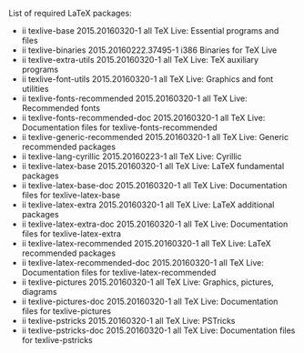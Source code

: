 List of required LaTeX packages:
* ii  texlive-base                  2015.20160320-1       all          TeX Live: Essential programs and files
* ii  texlive-binaries              2015.20160222.37495-1 i386         Binaries for TeX Live
* ii  texlive-extra-utils           2015.20160320-1       all          TeX Live: TeX auxiliary programs
* ii  texlive-font-utils            2015.20160320-1       all          TeX Live: Graphics and font utilities
* ii  texlive-fonts-recommended     2015.20160320-1       all          TeX Live: Recommended fonts
* ii  texlive-fonts-recommended-doc 2015.20160320-1       all          TeX Live: Documentation files for texlive-fonts-recommended
* ii  texlive-generic-recommended   2015.20160320-1       all          TeX Live: Generic recommended packages
* ii  texlive-lang-cyrillic         2015.20160223-1       all          TeX Live: Cyrillic
* ii  texlive-latex-base            2015.20160320-1       all          TeX Live: LaTeX fundamental packages
* ii  texlive-latex-base-doc        2015.20160320-1       all          TeX Live: Documentation files for texlive-latex-base
* ii  texlive-latex-extra           2015.20160320-1       all          TeX Live: LaTeX additional packages
* ii  texlive-latex-extra-doc       2015.20160320-1       all          TeX Live: Documentation files for texlive-latex-extra
* ii  texlive-latex-recommended     2015.20160320-1       all          TeX Live: LaTeX recommended packages
* ii  texlive-latex-recommended-doc 2015.20160320-1       all          TeX Live: Documentation files for texlive-latex-recommended
* ii  texlive-pictures              2015.20160320-1       all          TeX Live: Graphics, pictures, diagrams
* ii  texlive-pictures-doc          2015.20160320-1       all          TeX Live: Documentation files for texlive-pictures
* ii  texlive-pstricks              2015.20160320-1       all          TeX Live: PSTricks
* ii  texlive-pstricks-doc          2015.20160320-1       all          TeX Live: Documentation files for texlive-pstricks